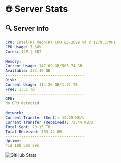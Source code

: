 # 🌐 Server Stats
## 🔍 Server Info
```yaml
CPU: Intel(R) Xeon(R) CPU E5-2699 v4 @ 1279.37MHz
CPU Usage: 7.60%
Cores: 44P | 88T
-----------------------------------
Memory:
Current Usage: 147.09 GB/503.74 GB
Available: 353.19 GB
-----------------------------------
Disk:
Current Usage: 114.26 GB/1.71 TB
Free: 1.51 TB
-----------------------------------
GPU:
No GPU detected
-----------------------------------
Network:
Current Transfer (Sent): 14.25 MB/s
Current Transfer (Received): 72.44 KB/s
Total Sent: 70.15 TB
Total Received: 593.44 GB
-----------------------------------
Uptime:
41d 18h 56m 29s
```
![GitHub Stats](https://img.shields.io/badge/Updated-2025-04-18_16:19:18-blue)